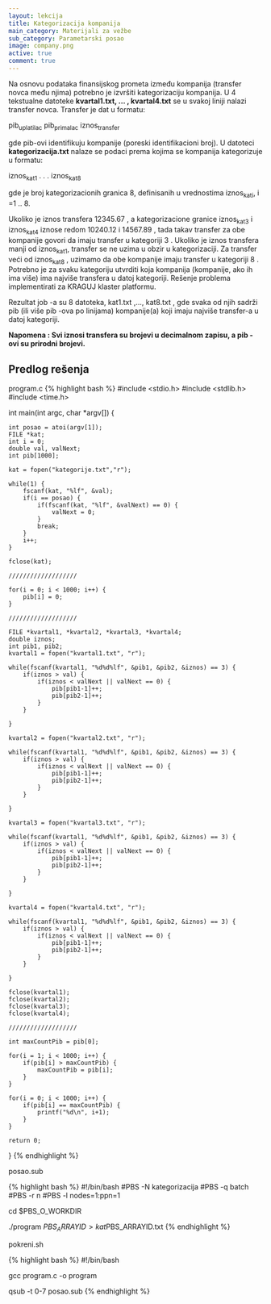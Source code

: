 ```yaml
---
layout: lekcija
title: Kategorizacija kompanija
main_category: Materijali za vežbe
sub_category: Parametarski posao
image: company.png
active: true
comment: true
---
```


Na osnovu podataka finansijskog prometa između kompanija (transfer novca među njima) potrebno je izvršiti kategorizaciju kompanija. U 4 tekstualne datoteke **kvartal1.txt, … , kvartal4.txt** se u svakoj liniji nalazi transfer novca. Transfer je dat u formatu:

pib<sub>uplatilac</sub>	pib<sub>primalac</sub>	iznos<sub>transfer</sub>

gde pib-ovi identifikuju kompanije (poreski identifikacioni broj).  U datoteci **kategorizacija.txt** nalaze se podaci prema kojima se kompanija kategorizuje u formatu:

iznos<sub>kat1</sub>
. . .
iznos<sub>kat8</sub>

gde je broj kategorizacionih granica 8, definisanih u vrednostima iznos<sub>kati</sub>, i =1 .. 8.

Ukoliko je iznos transfera 12345.67 , a kategorizacione granice iznos<sub>kat3</sub> i iznos<sub>kat4</sub> iznose redom 10240.12 i 14567.89 , tada takav transfer za obe kompanije govori da imaju transfer u kategoriji 3 . Ukoliko je iznos transfera manji od iznos<sub>kat1</sub>, transfer se ne uzima u obzir u kategorizaciji. Za transfer veći od iznos<sub>kat8</sub> , uzimamo da obe kompanije imaju transfer u kategoriji 8 . Potrebno je za svaku kategoriju utvrditi koja kompanija (kompanije, ako ih ima više) ima najviše transfera u datoj kategoriji. Rešenje problema implementirati za KRAGUJ klaster platformu.

Rezultat job -a su 8 datoteka, kat1.txt ,..., kat8.txt , gde svaka od njih sadrži pib (ili više pib -ova po linijama) kompanije(a) koji imaju najviše transfer-a u datoj kategoriji.

**Napomena : Svi iznosi transfera su brojevi u decimalnom zapisu, a pib -ovi su prirodni brojevi.**

## Predlog rešenja

program.c
{% highlight bash %}
#include <stdio.h>
#include <stdlib.h>
#include <time.h>


int main(int argc, char *argv[]) {

	int posao = atoi(argv[1]);
	FILE *kat;
	int i = 0;
	double val, valNext;
	int pib[1000];

	kat = fopen("kategorije.txt","r");

	while(1) {
		fscanf(kat, "%lf", &val);
		if(i == posao) {
			if(fscanf(kat, "%lf", &valNext) == 0) {
				valNext = 0;
			}
			break;		
		}
		i++;
	}

	fclose(kat);

	///////////////////

	for(i = 0; i < 1000; i++) {
		pib[i] = 0;
	}

	///////////////////

	FILE *kvartal1, *kvartal2, *kvartal3, *kvartal4;
	double iznos;
	int pib1, pib2;
	kvartal1 = fopen("kvartal1.txt", "r");

	while(fscanf(kvartal1, "%d%d%lf", &pib1, &pib2, &iznos) == 3) {
		if(iznos > val) {
			if(iznos < valNext || valNext == 0) {
				pib[pib1-1]++;
				pib[pib2-1]++;
			}
		}

	}

	kvartal2 = fopen("kvartal2.txt", "r");

	while(fscanf(kvartal1, "%d%d%lf", &pib1, &pib2, &iznos) == 3) {
		if(iznos > val) {
			if(iznos < valNext || valNext == 0) {
				pib[pib1-1]++;
				pib[pib2-1]++;
			}
		}

	}

	kvartal3 = fopen("kvartal3.txt", "r");

	while(fscanf(kvartal1, "%d%d%lf", &pib1, &pib2, &iznos) == 3) {
		if(iznos > val) {
			if(iznos < valNext || valNext == 0) {
				pib[pib1-1]++;
				pib[pib2-1]++;
			}
		}

	}

	kvartal4 = fopen("kvartal4.txt", "r");

	while(fscanf(kvartal1, "%d%d%lf", &pib1, &pib2, &iznos) == 3) {
		if(iznos > val) {
			if(iznos < valNext || valNext == 0) {
				pib[pib1-1]++;
				pib[pib2-1]++;
			}
		}

	}

	fclose(kvartal1);
	fclose(kvartal2);
	fclose(kvartal3);
	fclose(kvartal4);

	///////////////////

	int maxCountPib = pib[0];

	for(i = 1; i < 1000; i++) {
		if(pib[i] > maxCountPib) {
			maxCountPib = pib[i];
		}
	}

	for(i = 0; i < 1000; i++) {
		if(pib[i] == maxCountPib) {
			printf("%d\n", i+1);
		}
	}

	return 0;
}
{% endhighlight %}

posao.sub

{% highlight bash %}
#!/bin/bash
#PBS -N kategorizacija
#PBS -q batch
#PBS -r n
#PBS -l nodes=1:ppn=1

cd $PBS_O_WORKDIR

./program $PBS_ARRAYID > kat$PBS_ARRAYID.txt
{% endhighlight %}

pokreni.sh

{% highlight bash %}
#!/bin/bash

gcc program.c -o program

qsub -t 0-7 posao.sub
{% endhighlight %}
